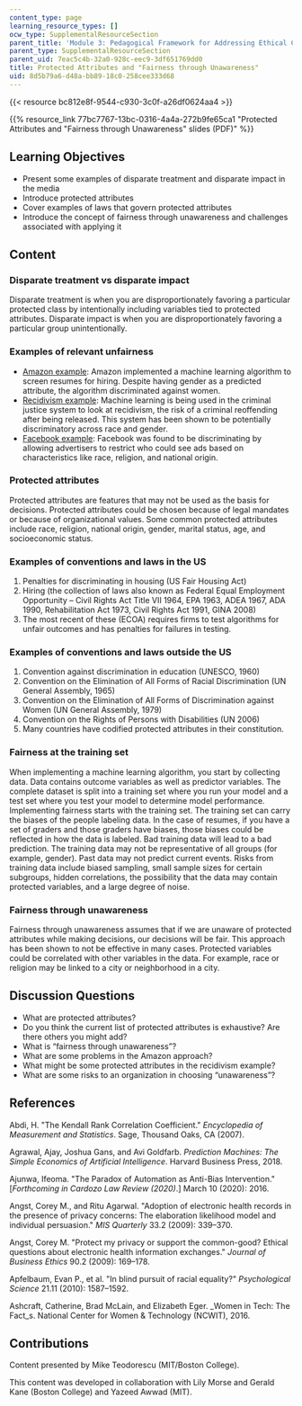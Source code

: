 ```yaml
---
content_type: page
learning_resource_types: []
ocw_type: SupplementalResourceSection
parent_title: 'Module 3: Pedagogical Framework for Addressing Ethical Challenges '
parent_type: SupplementalResourceSection
parent_uid: 7eac5c4b-32a0-928c-eec9-3df651769dd0
title: Protected Attributes and "Fairness through Unawareness"
uid: 8d5b79a6-d48a-bb89-18c0-258cee333d68
---
```


{{< resource bc812e8f-9544-c930-3c0f-a26df0624aa4 >}}

{{% resource_link 77bc7767-13bc-0316-4a4a-272b9fe65ca1 "Protected Attributes and \"Fairness through Unawareness\" slides (PDF)" %}}

Learning Objectives
-------------------

*   Present some examples of disparate treatment and disparate impact in the media
*   Introduce protected attributes
*   Cover examples of laws that govern protected attributes
*   Introduce the concept of fairness through unawareness and challenges associated with applying it

Content
-------

### Disparate treatment vs disparate impact

Disparate treatment is when you are disproportionately favoring a particular protected class by intentionally including variables tied to protected attributes. Disparate impact is when you are disproportionately favoring a particular group unintentionally.

### Examples of relevant unfairness

*   [Amazon example](https://fortune.com/2018/10/10/amazon-ai-recruitment-bias-women-sexist/): Amazon implemented a machine learning algorithm to screen resumes for hiring. Despite having gender as a predicted attribute, the algorithm discriminated against women. 
*   [Recidivism example](https://www.technologyreview.com/s/612775/algorithms-criminal-justice-ai/): Machine learning is being used in the criminal justice system to look at recidivism, the risk of a criminal reoffending after being released. This system has been shown to be potentially discriminatory across race and gender. 
*   [Facebook example](https://www.nytimes.com/2019/03/28/us/politics/facebook-housing-discrimination.html): Facebook was found to be discriminating by allowing advertisers to restrict who could see ads based on characteristics like race, religion, and national origin. 

### Protected attributes

Protected attributes are features that may not be used as the basis for decisions. Protected attributes could be chosen because of legal mandates or because of organizational values. Some common protected attributes include race, religion, national origin, gender, marital status, age, and socioeconomic status.

### Examples of conventions and laws in the US

1.  Penalties for discriminating in housing (US Fair Housing Act)
2.  Hiring (the collection of laws also known as Federal Equal Employment Opportunity – Civil Rights Act Title VII 1964, EPA 1963, ADEA 1967, ADA 1990, Rehabilitation Act 1973, Civil Rights Act 1991, GINA 2008)
3.  The most recent of these (ECOA) requires firms to test algorithms for unfair outcomes and has penalties for failures in testing.

### Examples of conventions and laws outside the US

1.  Convention against discrimination in education (UNESCO, 1960)
2.  Convention on the Elimination of All Forms of Racial Discrimination (UN General Assembly, 1965)
3.  Convention on the Elimination of All Forms of Discrimination against Women (UN General Assembly, 1979)
4.  Convention on the Rights of Persons with Disabilities (UN 2006)
5.  Many countries have codified protected attributes in their constitution.

### Fairness at the training set

When implementing a machine learning algorithm, you start by collecting data. Data contains outcome variables as well as predictor variables. The complete dataset is split into a training set where you run your model and a test set where you test your model to determine model performance. Implementing fairness starts with the training set. The training set can carry the biases of the people labeling data. In the case of resumes, if you have a set of graders and those graders have biases, those biases could be reflected in how the data is labeled. Bad training data will lead to a bad prediction. The training data may not be representative of all groups (for example, gender). Past data may not predict current events. Risks from training data include biased sampling, small sample sizes for certain subgroups, hidden correlations, the possibility that the data may contain protected variables, and a large degree of noise.

### Fairness through unawareness

Fairness through unawareness assumes that if we are unaware of protected attributes while making decisions, our decisions will be fair. This approach has been shown to not be effective in many cases. Protected variables could be correlated with other variables in the data. For example, race or religion may be linked to a city or neighborhood in a city.

Discussion Questions
--------------------

*   What are protected attributes?
*   Do you think the current list of protected attributes is exhaustive? Are there others you might add?
*   What is “fairness through unawareness”?
*   What are some problems in the Amazon approach?
*   What might be some protected attributes in the recidivism example?
*   What are some risks to an organization in choosing “unawareness”?

References
----------

Abdi, H. "The Kendall Rank Correlation Coefficient." _Encyclopedia of Measurement and Statistics_. Sage, Thousand Oaks, CA (2007).

Agrawal, Ajay, Joshua Gans, and Avi Goldfarb. _Prediction Machines: The Simple Economics of Artificial Intelligence_. Harvard Business Press, 2018.

Ajunwa, Ifeoma. "The Paradox of Automation as Anti-Bias Intervention." \[_Forthcoming in Cardozo Law Review (2020)_.\] March 10 (2020): 2016.

Angst, Corey M., and Ritu Agarwal. "Adoption of electronic health records in the presence of privacy concerns: The elaboration likelihood model and individual persuasion." _MIS Quarterly_ 33.2 (2009): 339–370.

Angst, Corey M. "Protect my privacy or support the common-good? Ethical questions about electronic health information exchanges." _Journal of Business Ethics_ 90.2 (2009): 169–178.

Apfelbaum, Evan P., et al. "In blind pursuit of racial equality?" _Psychological Science_ 21.11 (2010): 1587–1592.

Ashcraft, Catherine, Brad McLain, and Elizabeth Eger. _Women in Tech: The Fact_s. National Center for Women & Technology (NCWIT), 2016.

Contributions
-------------

Content presented by Mike Teodorescu (MIT/Boston College).

This content was developed in collaboration with Lily Morse and Gerald Kane (Boston College) and Yazeed Awwad (MIT).